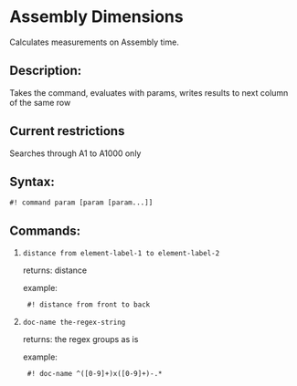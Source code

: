 # Assembly Dimensions 

Calculates measurements on Assembly time. 

Description: 
----------------

Takes the command, evaluates with params, writes results to next column of the same row

Current restrictions 
--------------------------

Searches through A1 to A1000 only

Syntax: 
----------

	#! command param [param [param...]]

Commands: 
----------------

1. `distance from element-label-1 to element-label-2`

	returns: distance
  
	example: 

		#! distance from front to back

2. `doc-name the-regex-string`

	returns: the regex groups as is 

	example: 
	
		#! doc-name ^([0-9]+)x([0-9]+)-.*
